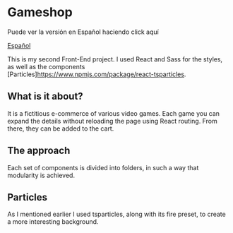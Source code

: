 # Gameshop
Puede ver la versión en Español haciendo click aquí

[Español](README_es.md)

This is my second Front-End project. I used React and Sass for the styles, as well as the components [Particles]https://www.npmjs.com/package/react-tsparticles.

## What is it about?
It is a fictitious e-commerce of various video games. Each game you can expand the details without reloading the page using React routing. From there, they can be added to the cart.


## The approach
Each set of components is divided into folders, in such a way that modularity is achieved.

## Particles
As I mentioned earlier I used tsparticles, along with its fire preset, to create a more interesting background.
